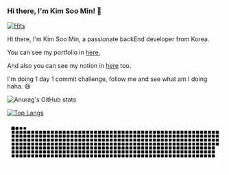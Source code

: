 ### Hi there, I'm Kim Soo Min! 👋

[![Hits](https://hits.seeyoufarm.com/api/count/incr/badge.svg?url=https%3A%2F%2Fgithub.com%2Findeeeah&count_bg=%2379C83D&title_bg=%23555555&icon=&icon_color=%23E7E7E7&title=hits&edge_flat=false)](https://hits.seeyoufarm.com)

Hi there, I'm Kim Soo Min, a passionate backEnd developer from Korea.

You can see my portfolio in [here.](https://indeeah.notion.site/Resume-932d9372beb64f7c8a9d39ba31825730)

And also you can see my notion in [here](https://indeeah.notion.site/98aa743cc49f4f3dbf61ef75dec7ec53) too.

I'm doing 1 day 1 commit challenge, follow me and see what am I doing haha. 😆

![Anurag's GitHub stats](https://github-readme-stats.vercel.app/api?username=indeeeah&theme=blue-green&show_icons=true)

[![Top Langs](https://github-readme-stats.vercel.app/api/top-langs/?username=indeeeah&layout=compact&theme=blue-green)](https://github.com/indeeeah/github-readme-stats)

![snake gif](https://github.com/indeeeah/indeeeah/blob/output/github-contribution-grid-snake.svg)

<!--
**indeeeah/indeeeah** is a ✨ _special_ ✨ repository because its `README.md` (this file) appears on your GitHub profile.

Here are some ideas to get you started:

- 🔭 I’m currently working on ...
- 🌱 I’m currently learning ...
- 👯 I’m looking to collaborate on ...
- 🤔 I’m looking for help with ...
- 💬 Ask me about ...
- 📫 How to reach me: ...
- 😄 Pronouns: ...
- ⚡ Fun fact: ...
-->
